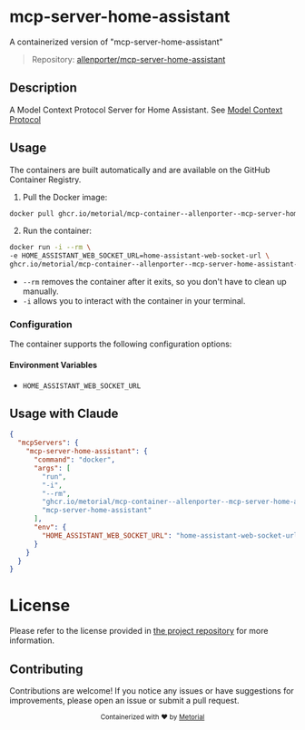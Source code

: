 
# mcp-server-home-assistant

A containerized version of "mcp-server-home-assistant"

> Repository: [allenporter/mcp-server-home-assistant](https://github.com/allenporter/mcp-server-home-assistant)

## Description

A Model Context Protocol Server for Home Assistant. See [Model Context Protocol](https://modelcontextprotocol.io/)


## Usage

The containers are built automatically and are available on the GitHub Container Registry.

1. Pull the Docker image:

```bash
docker pull ghcr.io/metorial/mcp-container--allenporter--mcp-server-home-assistant--mcp-server-home-assistant
```

2. Run the container:

```bash
docker run -i --rm \ 
-e HOME_ASSISTANT_WEB_SOCKET_URL=home-assistant-web-socket-url \
ghcr.io/metorial/mcp-container--allenporter--mcp-server-home-assistant--mcp-server-home-assistant  "mcp-server-home-assistant"
```

- `--rm` removes the container after it exits, so you don't have to clean up manually.
- `-i` allows you to interact with the container in your terminal.



### Configuration

The container supports the following configuration options:




#### Environment Variables

- `HOME_ASSISTANT_WEB_SOCKET_URL`




## Usage with Claude

```json
{
  "mcpServers": {
    "mcp-server-home-assistant": {
      "command": "docker",
      "args": [
        "run",
        "-i",
        "--rm",
        "ghcr.io/metorial/mcp-container--allenporter--mcp-server-home-assistant--mcp-server-home-assistant",
        "mcp-server-home-assistant"
      ],
      "env": {
        "HOME_ASSISTANT_WEB_SOCKET_URL": "home-assistant-web-socket-url"
      }
    }
  }
}
```

# License

Please refer to the license provided in [the project repository](https://github.com/allenporter/mcp-server-home-assistant) for more information.

## Contributing

Contributions are welcome! If you notice any issues or have suggestions for improvements, please open an issue or submit a pull request.

<div align="center">
  <sub>Containerized with ❤️ by <a href="https://metorial.com">Metorial</a></sub>
</div>
  